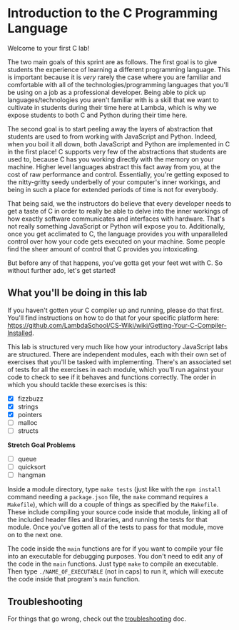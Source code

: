 # Introduction to the C Programming Language

Welcome to your first C lab!

The two main goals of this sprint are as follows. The first goal is to give
students the experience of learning a different programming language. This is
important because it is _very_ rarely the case where you are familiar and
comfortable with all of the technologies/programming languages that you'll be
using on a job as a professional developer. Being able to pick up
languages/technologies you aren't familiar with is a skill that we want to
cultivate in students during their time here at Lambda, which is why we expose
students to both C and Python during their time here.

The second goal is to start peeling away the layers of abstraction that students
are used to from working with JavaScript and Python. Indeed, when you boil it
all down, both JavaScript and Python are implemented in C in the first place! C
supports very few of the abstractions that students are used to, because C has
you working directly with the memory on your machine. Higher level languages
abstract this fact away from you, at the cost of raw performance and control.
Essentially, you're getting exposed to the nitty-gritty seedy underbelly of your
computer's inner workings, and being in such a place for extended periods of
time is not for everybody.

That being said, we the instructors do believe that every developer needs to get
a taste of C in order to really be able to delve into the inner workings of how
exactly software communicates and interfaces with hardware. That's not really
something JavaScript or Python will expose you to. Additionally, once you get
acclimated to C, the language provides you with unparalleled control over how
your code gets executed on your machine. Some people find the sheer amount of
control that C provides you intoxicating.

But before any of that happens, you've gotta get your feet wet with C. So without further ado, let's get started!

## What you'll be doing in this lab

If you haven't gotten your C compiler up and running, please do that first. You'll find instructions on how to do that for your specific platform here: https://github.com/LambdaSchool/CS-Wiki/wiki/Getting-Your-C-Compiler-Installed.

This lab is structured very much like how your introductory JavaScript labs are structured. There are independent modules, each with their own set of exercises that you'll be tasked with implementing. There's an associated set of tests for all the exercises in each module, which you'll run against your code to check to see if it behaves and functions correctly. The order in which you should tackle these exercises is this:

  - [x] fizzbuzz
  - [x] strings
  - [x] pointers
  - [ ] malloc
  - [ ] structs

  **Stretch Goal Problems**
  - [ ] queue
  - [ ] quicksort
  - [ ] hangman

Inside a module directory, type `make tests` (just like with the `npm install`
command needing a `package.json` file, the `make` command requires a
`Makefile`), which will do a couple of things as specified by the `Makefile`.
These include compiling your source code inside that module, linking all of the
included header files and libraries, and running the tests for that module. Once
you've gotten all of the tests to pass for that module, move on to the next one.

The code inside the `main` functions are for if you want to compile your file
into an executable for debugging purposes. You don't need to edit any of the
code in the `main` functions. Just type `make` to compile an executable. Then
type `./NAME_OF_EXECUTABLE` (not in caps) to run it, which will execute the code
inside that program's `main` function.

## Troubleshooting

For things that go wrong, check out the [troubleshooting](TROUBLESHOOTING.md) doc.
